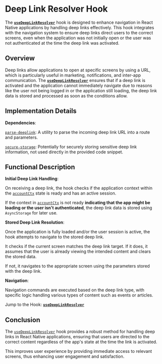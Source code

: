 # Deep Link Resolver Hook

The **[`useDeepLinkResolver`](/frontend/src/hooks/linking/use-deep-link-resolver.js)** hook is designed to enhance navigation in React Native applications by handling deep links effectively. This hook integrates with the navigation system to ensure deep links direct users to the correct screens, even when the application was not initially open or the user was not authenticated at the time the deep link was activated.

## Overview

Deep links allow applications to open at specific screens by using a URL, which is particularly useful in marketing, notifications, and inter-app communication.
The **[`useDeepLinkResolver`](/frontend/src/hooks/linking/use-deep-link-resolver.js)** ensures that if a deep link is activated and the application cannot immediately navigate due to reasons like the user not being logged in or the application still loading, the deep link data is stored and processed as soon as the conditions allow.

## Implementation Details

**Dependencies**:

[`parse-deeplink`](/frontend/src/helpers/parse-deeplink.js): A utility to parse the incoming deep link URL into a route and parameters.

[`secure-storage`](/frontend/src/helpers/secure-storage.js): Potentially for securely storing sensitive deep link information, not used directly in the provided code snippet.

## Functional Description

**Initial Deep Link Handling**:

On receiving a deep link, the hook checks if the application context within the [`accountCtx`](/documentations/context-provider/Account_Context.md) state is ready and has an active session.

If the context in [`accountCtx`](/documentations/context-provider/Account_Context.md) is not ready **indicating that the app might be loading or the user isn't authenticated**, the deep link data is stored using `AsyncStorage` for later use.

**Stored Deep Link Resolution**:

Once the application is fully loaded and/or the user session is active, the hook attempts to navigate to the stored deep link.

It checks if the current screen matches the deep link target. If it does, it assumes that the user is already viewing the intended content and clears the stored data.

If not, it navigates to the appropriate screen using the parameters stored with the deep link.

**Navigation**:

Navigation commands are executed based on the deep link type, with specific logic handling various types of content such as events or articles.

Jump to the Hook: **[`useDeepLinkResolver`](/frontend/src/hooks/linking/use-deep-link-resolver.js)**

## Conclusion

The [`useDeepLinkResolver`](/frontend/src/hooks/linking/use-deep-link-resolver.js) hook provides a robust method for handling deep links in React Native applications, ensuring that users are directed to the correct content regardless of the app's state at the time the link is activated.

This improves user experience by providing immediate access to relevant screens, thus enhancing user engagement and satisfaction.
